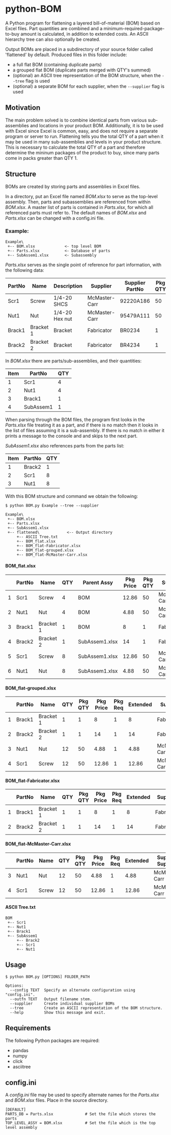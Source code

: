 # python-BOM

A Python program for flattening a layered bill-of-material (BOM) based on Excel files. Part quantities are combined and a minimum-required-package-to-buy amount is calculated, in addition to extended costs. An ASCII hierarchy tree can also optionally be created.

Output BOMs are placed in a subdirectory of your source folder called 'flattened' by default. Produced files in this folder include:
  - a full flat BOM (containing duplicate parts)
  - a grouped flat BOM (duplicate parts merged with QTY's summed)
  - (optional) an ASCII tree representation of the BOM structure, when the `--tree` flag is used
  - (optional) a separate BOM for each supplier, when the `--supplier` flag is used

## Motivation

The main problem solved is to combine identical parts from various sub-assemblies and locations in your product BOM. Additionally, it is to be used with Excel since Excel is common, easy, and does not require a separate program or server to run. Flattening tells you the total QTY of a part when it may be used in many sub-assemblies and levels in your product structure. This is necessary to calculate the total QTY of a part and therefore determine the mininum packages of the product to buy, since many parts come in packs greater than QTY 1.

## Structure

BOMs are created by storing parts and assemblies in Excel files.

In a directory, put an Excel file named *BOM.xlsx* to serve as the top-level assembly. Then, parts and subassemblies are referenced from within *BOM.xlsx*. A master list of parts is contained in *Parts.xlsx*, for which all referenced parts must refer to. The default names of *BOM.xlsx* and *Parts.xlsx* can be changed with a config.ini file.

### Example:

```
Example\
 +-- BOM.xlsx             <- top level BOM
 +-- Parts.xlsx           <- Database of parts
 +-- SubAssem1.xlsx       <- Subassembly
```

*Parts.xlsx* serves as the single point of reference for part information, with the following data:

| PartNo     | Name       | Description       | Supplier         | Supplier PartNo     | Pkg QTY    | Pkg Price   |
| ---------- | ---------- | ----------------- | ---------------- | ------------------- | ---------- | ----------- |
| Scr1       | Screw      | 1/4-20 SHCS       | McMaster-Carr    | 92220A186           | 50         | 12.86       |
| Nut1       | Nut        | 1/4-20 Hex nut    | McMaster-Carr    | 95479A111           | 50         | 4.88        |
| Brack1     | Bracket 1  | Bracket           | Fabricator       | BR0234              | 1          | 8.00        |
| Brack2     | Bracket 2  | Bracket           | Fabricator       | BR4234              | 1          | 14.00       |


In *BOM.xlsx* there are parts/sub-assemblies, and their quantities:

| Item     | PartNo       | QTY     |
| -------- | ------------ | ------- |
| 1        | Scr1         | 4       |
| 2        | Nut1         | 4       |
| 3        | Brack1       | 1       |
| 4        | SubAssem1    | 1       |

When parsing through the BOM files, the program first looks in the *Parts.xlsx* file treating it as a part, and if there is no match then it looks in the list of files assuming it is a sub-assembly. If there is no match in either it prints a message to the console and and skips to the next part.

*SubAssem1.xlsx* also references parts from the parts list:

| Item    | PartNo    | QTY      |
| ------- | --------- | -------- |
| 1       | Brack2    | 1        |
| 2       | Scr1      | 8        |
| 3       | Nut1      | 8        |


With this BOM structure and command we obtain the following:

```
$ python BOM.py Example --tree --supplier
```

```
Example\
 +-- BOM.xlsx
 +-- Parts.xlsx
 +-- SubAssem1.xlsx
 +-- flattened\            <-- Output directory
     +-- ASCII Tree.txt
     +-- BOM_flat.xlsx
     +-- BOM_flat-Fabricator.xlsx
     +-- BOM_flat-grouped.xlsx
     +-- BOM_flat-McMaster-Carr.xlsx
```

#### BOM_flat.xlsx

|   | PartNo | Name      | QTY  | Parent Assy     | Pkg Price   | Pkg QTY  | Supplier         | Supplier PartNo |
| - | ------ | --------- | ---- | --------------- | ----------- | -------- | ---------------- | --------------- |
| 1 | Scr1   | Screw     | 4    | BOM             | 12.86       | 50       |  McMaster-Carr   | 92220A186       |
| 2 | Nut1   | Nut       | 4    | BOM             | 4.88        | 50       |  McMaster-Carr   | 95479A111       |
| 3 | Brack1 | Bracket 1 | 1    | BOM             | 8           | 1        |  Fabricator      | BR0234          |
| 4 | Brack2 | Bracket 2 | 1    | SubAssem1.xlsx  | 14          | 1        |  Fabricator      | BR4234          |
| 5 | Scr1   | Screw     | 8    | SubAssem1.xlsx  | 12.86       | 50       |  McMaster-Carr   | 92220A186       |
| 6 | Nut1   | Nut       | 8    | SubAssem1.xlsx  | 4.88        | 50       |  McMaster-Carr   | 95479A111       |


#### BOM_flat-grouped.xlsx

|    | PartNo  | Name      | QTY   | Pkg QTY   | Pkg Price   | Pkg Req   | Extended   | Supplier        | Supplier PartNo   |
| -- | ------- | --------- | ----- | --------- | ----------- | --------- | ---------- | --------------- | ----------------- |
| 1  | Brack1  | Bracket 1 | 1     | 1         | 8           | 1         | 8          | Fabricator      | BR0234            |
| 2  | Brack2  | Bracket 2 | 1     | 1         | 14          | 1         | 14         | Fabricator      | BR4234            |
| 3  | Nut1    | Nut       | 12    | 50        | 4.88        | 1         | 4.88       | McMaster-Carr   | 95479A111         |
| 4  | Scr1    | Screw     | 12    | 50        | 12.86       | 1         | 12.86      | McMaster-Carr   | 92220A186         |


#### BOM_flat-Fabricator.xlsx

|    | PartNo   | Name       | QTY  | Pkg QTY  | Pkg Price   | Pkg Req   | Extended   | Supplier      | Supplier PartNo  |
| -- | -------- | ---------- | ---- | -------- | ----------- | --------- | ---------- | ------------- | ---------------- |
| 1  | Brack1   | Bracket 1  | 1    | 1        | 8           | 1         | 8          | Fabricator    | BR0234           |
| 2  | Brack2   | Bracket 2  | 1    | 1        | 14          | 1         | 14         | Fabricator    | BR4234           |


#### BOM_flat-McMaster-Carr.xlsx

|    | PartNo   | Name   | QTY  | Pkg QTY   | Pkg Price   | Pkg Req   | Extended   | Supplier Supplier   | PartNo       |
| -- | -------- | ------ | ---- | --------- | ----------- | --------- | ---------- | ------------------- | ------------ |
| 3  | Nut1     | Nut    | 12   | 50        | 4.88        | 1         | 4.88       | McMaster-Carr       | 95479A111    |
| 4  | Scr1     | Screw  | 12   | 50        | 12.86       | 1         | 12.86      | McMaster-Carr       | 92220A186    |


#### ASCII Tree.txt
```
BOM
 +-- Scr1                      
 +-- Nut1                      
 +-- Brack1                    
 +-- SubAssem1
     +-- Brack2                    
     +-- Scr1                      
     +-- Nut1
```


## Usage
```
$ python BOM.py [OPTIONS] FOLDER_PATH

Options:
  --config TEXT  Specify an alternate configuration using "config.ini".
  --outfn TEXT   Output filename stem.
  --supplier     Create individual supplier BOMs
  --tree         Create an ASCII representation of the BOM structure.
  --help         Show this message and exit.
```


## Requirements
The following Python packages are required:
 - pandas
 - numpy
 - click
 - asciitree


## config.ini
A *config.ini* file may be used to specify alternate names for the *Parts.xlsx* and *BOM.xlsx* files. Place in the source directory.
```
[DEFAULT]
PARTS_DB = Parts.xlsx              # Set the file which stores the parts
TOP_LEVEL_ASSY = BOM.xlsx          # Set the file which is the top level assembly
```